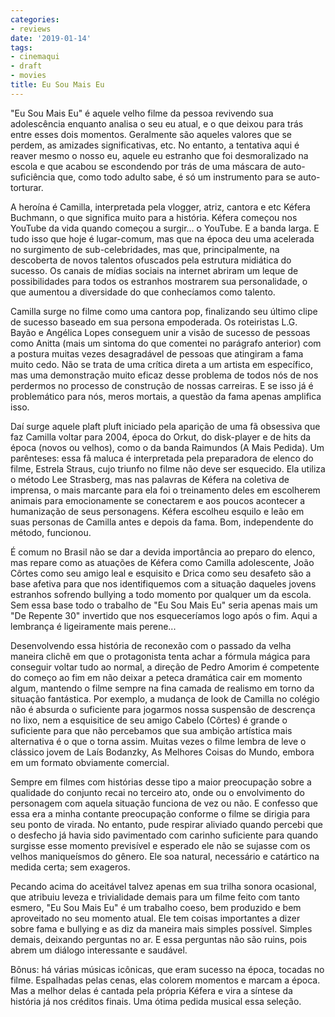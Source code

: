 ```yaml
---
categories:
- reviews
date: '2019-01-14'
tags:
- cinemaqui
- draft
- movies
title: Eu Sou Mais Eu
---
```


"Eu Sou Mais Eu" é aquele velho filme da pessoa revivendo sua adolescência enquanto analisa o seu eu atual, e o que deixou para trás entre esses dois momentos. Geralmente são aqueles valores que se perdem, as amizades significativas, etc. No entanto, a tentativa aqui é reaver mesmo o nosso eu, aquele eu estranho que foi desmoralizado na escola e que acabou se escondendo por trás de uma máscara de auto-suficiência que, como todo adulto sabe, é só um instrumento para se auto-torturar.

A heroína é Camilla, interpretada pela vlogger, atriz, cantora e etc Kéfera Buchmann, o que significa muito para a história. Kéfera começou nos YouTube da vida quando começou a surgir... o YouTube. E a banda larga. E tudo isso que hoje é lugar-comum, mas que na época deu uma acelerada no surgimento de sub-celebridades, mas que, principalmente, na descoberta de novos talentos ofuscados pela estrutura midiática do sucesso. Os canais de mídias sociais na internet abriram um leque de possibilidades para todos os estranhos mostrarem sua personalidade, o que aumentou a diversidade do que conhecíamos como talento.

Camilla surge no filme como uma cantora pop, finalizando seu último clipe de sucesso baseado em sua persona empoderada. Os roteiristas L.G. Bayão e Angélica Lopes conseguem unir a visão de sucesso de pessoas como Anitta (mais um sintoma do que comentei no parágrafo anterior) com a postura muitas vezes desagradável de pessoas que atingiram a fama muito cedo. Não se trata de uma crítica direta a um artista em específico, mas uma demonstração muito eficaz desse problema de todos nós de nos perdermos no processo de construção de nossas carreiras. E se isso já é problemático para nós, meros mortais, a questão da fama apenas amplifica isso.

Daí surge aquele plaft pluft iniciado pela aparição de uma fã obsessiva que faz Camilla voltar para 2004, época do Orkut, do disk-player e de hits da época (novos ou velhos), como o da banda Raimundos (A Mais Pedida). Um parênteses: essa fã maluca é interpretada pela preparadora de elenco do filme, Estrela Straus, cujo triunfo no filme não deve ser esquecido. Ela utiliza o método Lee Strasberg, mas nas palavras de Kéfera na coletiva de imprensa, o mais marcante para ela foi o treinamento deles em escolherem animais para emocionamente se conectarem e aos poucos acontecer a humanização de seus personagens. Kéfera escolheu esquilo e leão em suas personas de Camilla antes e depois da fama. Bom, independente do método, funcionou.

É comum no Brasil não se dar a devida importância ao preparo do elenco, mas repare como as atuações de Kéfera como Camilla adolescente, João Côrtes como seu amigo leal e esquisito e Drica como seu desafeto são a base afetiva para que nos identifiquemos com a situação daqueles jovens estranhos sofrendo bullying a todo momento por qualquer um da escola. Sem essa base todo o trabalho de "Eu Sou Mais Eu" seria apenas mais um "De Repente 30" invertido que nos esqueceríamos logo após o fim. Aqui a lembrança é ligeiramente mais perene...

Desenvolvendo essa história de reconexão com o passado da velha maneira clichê em que o protagonista tenta achar a fórmula mágica para conseguir voltar tudo ao normal, a direção de Pedro Amorim é competente do começo ao fim em não deixar a peteca dramática cair em momento algum, mantendo o filme sempre na fina camada de realismo em torno da situação fantástica. Por exemplo, a mudança de look de Camilla no colégio não é absurda o suficiente para jogarmos nossa suspensão de descrença no lixo, nem a esquisitice de seu amigo Cabelo (Côrtes) é grande o suficiente para que não percebamos que sua ambição artística mais alternativa é o que o torna assim. Muitas vezes o filme lembra de leve o clássico jovem de Laís Bodanzky, As Melhores Coisas do Mundo, embora em um formato obviamente comercial.

Sempre em filmes com histórias desse tipo a maior preocupação sobre a qualidade do conjunto recai no terceiro ato, onde ou o envolvimento do personagem com aquela situação funciona de vez ou não. E confesso que essa era a minha contante preocupação conforme o filme se dirigia para seu ponto de virada. No entanto, pude respirar aliviado quando percebi que o desfecho já havia sido pavimentado com carinho suficiente para quando surgisse esse momento previsível e esperado ele não se sujasse com os velhos maniqueísmos do gênero. Ele soa natural, necessário e catártico na medida certa; sem exageros.

Pecando acima do aceitável talvez apenas em sua trilha sonora ocasional, que atribuiu leveza e trivialidade demais para um filme feito com tanto esmero, "Eu Sou Mais Eu" é um trabalho coeso, bem produzido e bem aproveitado no seu momento atual. Ele tem coisas importantes a dizer sobre fama e bullying e as diz da maneira mais simples possível. Simples demais, deixando perguntas no ar. E essa perguntas não são ruins, pois abrem um diálogo interessante e saudável.

Bônus: há várias músicas icônicas, que eram sucesso na época, tocadas no filme. Espalhadas pelas cenas, elas colorem momentos e marcam a época. Mas a melhor delas é cantada pela própria Kéfera e vira a síntese da história já nos créditos finais. Uma ótima pedida musical essa seleção.